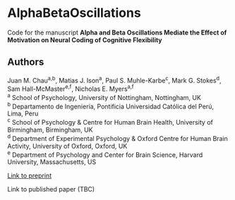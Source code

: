 # AlphaBetaOscillations

Code for the manuscript **Alpha and Beta Oscillations Mediate the Effect of Motivation on Neural Coding of Cognitive Flexibility**

## Authors

Juan M. Chau<sup>a,b</sup>, Matias J. Ison<sup>a</sup>, Paul S. Muhle-Karbe<sup>c</sup>, Mark G. Stokes<sup>d</sup>, Sam Hall-McMaster<sup>e,f</sup>, Nicholas E. Myers<sup>a,f</sup><br>
<sup>a</sup> School of Psychology, University of Nottingham, Nottingham, UK<br>
<sup>b</sup> Departamento de Ingeniería, Pontificia Universidad Católica del Perú, Lima, Peru<br>
<sup>c</sup> School of Psychology & Centre for Human Brain Health, University of Birmingham, Birmingham, UK<br>
<sup>d</sup> Department of Experimental Psychology & Oxford Centre for Human Brain Activity, University of Oxford, Oxford, UK<br>
<sup>e</sup> Department of Psychology and Center for Brain Science, Harvard University, Massachusetts, US<br>

[Link to preprint](https://www.biorxiv.org/content/10.1101/2025.03.11.642697v1)

Link to published paper (TBC)
